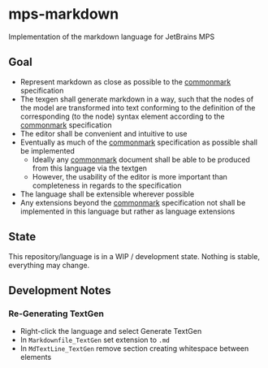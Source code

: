 # mps-markdown

Implementation of the markdown language for JetBrains MPS

## Goal

- Represent markdown as close as possible to the [commonmark][] specification
- The texgen shall generate markdown in a way, such that the nodes of the model are transformed into text conforming to the definition of the corresponding (to the node) syntax element according to the [commonmark][] specification
- The editor shall be convenient and intuitive to use
- Eventually as much of the [commonmark][] specification as possible shall be implemented
    - Ideally any [commonmark][] document shall be able to be produced from this language via the textgen
    - However, the usability of the editor is more important than completeness in regards to the specification
- The language shall be extensible wherever possible
- Any extensions beyond the [commonmark][] specification not shall be implemented in this language but rather as language extensions

[commonmark]: https://commonmark.org/

## State

This repository/language is in a WIP / development state.
Nothing is stable, everything may change.

## Development Notes

### Re-Generating TextGen

- Right-click the language and select Generate TextGen
- In `Markdownfile_TextGen` set extension to `.md`
- In `MdTextLine_TextGen` remove section creating whitespace between elements
